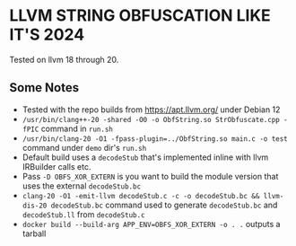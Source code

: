 # LLVM STRING OBFUSCATION LIKE IT'S 2024  

Tested on llvm 18 through 20.

## Some Notes

- Tested with the repo builds from https://apt.llvm.org/ under Debian 12 
- `/usr/bin/clang++-20 -shared -O0 -o ObfString.so StrObfuscate.cpp -fPIC` command in `run.sh`
- `/usr/bin/clang-20 -O1 -fpass-plugin=../ObfString.so main.c -o test` command under `demo` dir's `run.sh`
- Default build uses a `decodeStub` that's implemented inline with llvm IRBuilder calls etc.
- Pass `-D OBFS_XOR_EXTERN` is you want to build the module version that uses the external `decodeStub.bc` 
- `clang-20 -O1 -emit-llvm decodeStub.c -c -o decodeStub.bc && llvm-dis-20 decodeStub.bc` command used to generate `decodeStub.bc` and `decodeStub.ll`  from `decodeStub.c`
- `docker build --build-arg APP_ENV=OBFS_XOR_EXTERN -o . .` outputs a tarball
